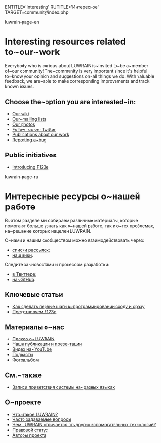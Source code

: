 
ENTITLE='Interesting'
RUTITLE='Интересное'
TARGET=community/index.php

luwrain-page-en

# Interesting resources related to~our~work

Everybody who is curious about LUWRAIN is~invited to~be a~member of~our community!
The~community is very important since it's helpful to~know  your opinion and suggestions on~all things we do.
With valuable feedback, we are~able to make  corresponding improvements and track known issues.

## Choose the~option you are interested~in:

* [Our wiki](http://wiki.luwrain.org)
* [Our~mailing lists](local:mailing-lists)
* [Our photos](local:album/)
* [Follow~us on~Twitter](http://twitter.com/luwrain)
* [Publications about our work](local:publications)
* [Reporting a~bug](local:bugs)

## Public initiatives

* [Introducing F123e](local:f123e.php)

luwrain-page-ru

# Интересные ресурсы о~нашей работе

В~этом разделе мы собираем различные материалы, 
которые помогают больше узнать как о~нашей работе, так и о~тех проблемах,
на~решение которых нацелен LUWRAIN.

С~нами и нашим сообществом можно взаимодействовать через:

* [списки рассылок](local:mailing-lists);
* [наш вики](http://wiki.luwrain.org).

Следите за~новостями и процессом разработки:

* [в Твиттере](http://twitter.com/luwrain);
* [на~GitHub](https://github.com/luwrain/).

## Ключевые статьи

* [Как сделать первые шаги в~программировании сходу и сразу](local:articles/progstart/)
* [Представляем F123e](local:f123e.php)

## Материалы о~нас

* [Пресса о~LUWRAIN](local:massmedia/)
* [Наши публикации и презентации](local:publications/)
* [Видео на~YouTube](local:video/)
* [Подкасты](local:podcasts/)
* [Фотоальбом](local:album/)

## См.~также

* [Записи приветствия системы на~разных языках](http://download.luwrain.org/media/greeting/langs/)

## О~проекте

* [Что~такое LUWRAIN?](local:/doc/about/)
* [Часто задаваемые вопросы](local:/doc/faq/)
* [Чем LUWRAIN отличается от~других вспомогательных технологий?](local:/doc/difference/)
* [Правовой статус](local:/doc/legal/)
* [Авторы проекта](local:/doc/authors/)
